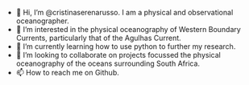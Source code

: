 - 👋 Hi, I’m @cristinaserenarusso. I am a physical and observational oceanographer. 
- 👀 I’m interested in the physical oceanography of Western Boundary Currents, particularly that of the Agulhas Current. 
- 🌱 I’m currently learning how to use python to further my research.  
- 💞️ I’m looking to collaborate on projects focussed the physical oceanography of the oceans surrounding South Africa.
- 📫 How to reach me on Github. 

<!---
cristinaserenarusso/cristinaserenarusso is a ✨ special ✨ repository because its `README.md` (this file) appears on your GitHub profile.
You can click the Preview link to take a look at your changes.
--->
